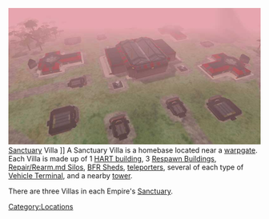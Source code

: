 ![](images/Sancvilla.jpg "fig:Sancvilla.jpg") [Sanctuary](Sanctuary.md)
Villa \]\] A Sanctuary Villa is a homebase located near a
[warpgate](warpgate.md). Each Villa is made up of 1 [HART
building](HART_building.md), 3 [Respawn
Buildings](Respawn_Building.md), [Repair/Rearm.md
Silos](Repair/Rearm_Silo.md), [BFR Sheds](BFR_Shed.md),
[teleporters](teleporter.md), several of each type of [Vehicle
Terminal](Vehicle_Terminal.md), and a nearby
[tower](tower.md).

There are three Villas in each Empire's
[Sanctuary](Sanctuary.md).

[Category:Locations](Category:Locations.md)
